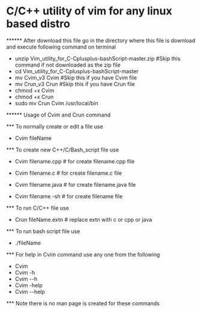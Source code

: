 # C/C++ utility of vim for any linux based distro

****** After download this file go in the directory where this file is download and execute following command on terminal

* unzip Vim_utility_for_C-Cplusplus-bashScript-master.zip    #Skip this command if not downloaded as the zip file
* cd Vim_utility_for_C-Cplusplus-bashScript-master 
* mv Cvim_v3 Cvim    #Skip this if you have Cvim file
* mv Crun_v3 Crun    #Skip this if you have Crun file
* chmod +x Cvim
* chmod +x Crun
* sudo mv Crun Cvim /usr/local/bin



****** Usage of Cvim and Crun command

*** To normally create or edit a file  use

* Cvim fileName

*** To create new C++/C/Bash_script file use

* Cvim filename.cpp   # for create filename.cpp file
* Cvim filename.c     # for create filename.c file
* Cvim filename.java     # for create filename.java file

* Cvim filename -sh    # for create filename file

*** To run C/C++ file use

* Crun fileName.extn   # replace extn with c or cpp or java

*** To run bash script file use

* ./fileName

*** For help in Cvim command use any one from the following
* Cvim
* Cvim -h 
* Cvim --h
* Cvim -help
* Cvim --help

*** Note there is no man page is created for these commands
